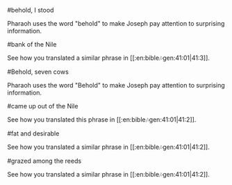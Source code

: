 #behold, I stood

Pharaoh uses the word "behold" to make Joseph pay attention to surprising information.

#bank of the Nile

See how you translated a similar phrase in [[:en:bible:notes:gen:41:01|41:3]].

#Behold, seven cows

Pharaoh uses the word "Behold" to make Joseph pay attention to surprising information.

#came up out of the Nile

See how you translated this phrase in [[:en:bible:notes:gen:41:01|41:2]].

#fat and desirable

See how you translated a similar phrase in [[:en:bible:notes:gen:41:01|41:2]].

#grazed among the reeds

See how you translated a similar phrase in [[:en:bible:notes:gen:41:01|41:2]].